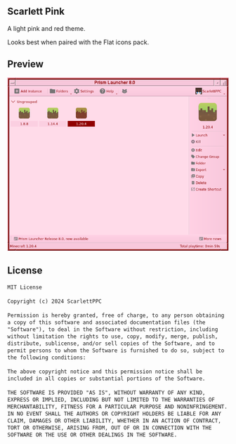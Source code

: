 <!--
SPDX-FileCopyrightText: 2024 ScarlettPPC

SPDX-License-Identifier: CC0-1.0
-->

Scarlett Pink
---
A light pink and red theme.

Looks best when paired with the Flat icons pack.

## Preview
![Scarlett Pink Preview](preview.png)

## License
```
MIT License

Copyright (c) 2024 ScarlettPPC

Permission is hereby granted, free of charge, to any person obtaining a copy of this software and associated documentation files (the "Software"), to deal in the Software without restriction, including without limitation the rights to use, copy, modify, merge, publish, distribute, sublicense, and/or sell copies of the Software, and to permit persons to whom the Software is furnished to do so, subject to the following conditions:

The above copyright notice and this permission notice shall be included in all copies or substantial portions of the Software.

THE SOFTWARE IS PROVIDED "AS IS", WITHOUT WARRANTY OF ANY KIND, EXPRESS OR IMPLIED, INCLUDING BUT NOT LIMITED TO THE WARRANTIES OF MERCHANTABILITY, FITNESS FOR A PARTICULAR PURPOSE AND NONINFRINGEMENT. IN NO EVENT SHALL THE AUTHORS OR COPYRIGHT HOLDERS BE LIABLE FOR ANY CLAIM, DAMAGES OR OTHER LIABILITY, WHETHER IN AN ACTION OF CONTRACT, TORT OR OTHERWISE, ARISING FROM, OUT OF OR IN CONNECTION WITH THE SOFTWARE OR THE USE OR OTHER DEALINGS IN THE SOFTWARE.
```
